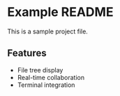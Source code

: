 # Example README

This is a sample project file.

## Features
- File tree display
- Real-time collaboration
- Terminal integration
